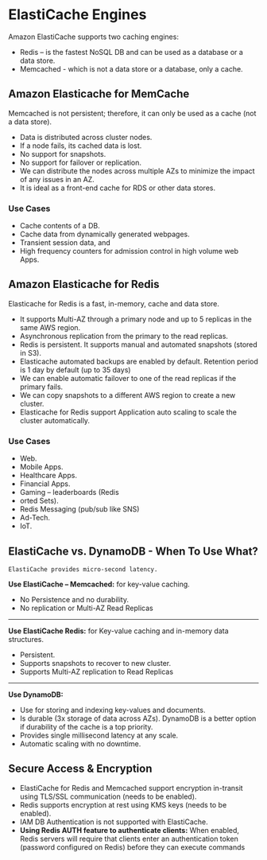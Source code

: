 # ElastiCache Engines

Amazon ElastiCache supports two caching engines:

- Redis – is the fastest NoSQL DB and can be used as a database or a data store.
- Memcached - which is not a data store or a database, only a cache.

## Amazon Elasticache for MemCache

Memcached is not persistent; therefore, it can only be used as a cache (not a data store).

- Data is distributed across cluster nodes.
- If a node fails, its cached data is lost.
- No support for snapshots.
- No support for failover or replication.
- We can distribute the nodes across multiple AZs to minimize the impact of any issues in an AZ.
- It is ideal as a front-end cache for RDS or other data stores.

### Use Cases

- Cache contents of a DB.
- Cache data from dynamically generated webpages.
- Transient session data, and
- High frequency counters for admission control in high volume web Apps.

## Amazon Elasticache for Redis

Elasticache for Redis is a fast, in-memory, cache and data store.

- It supports Multi-AZ through a primary node and up to 5 replicas in the same AWS region.
- Asynchronous replication from the primary to the read replicas.
- Redis is persistent. It supports manual and automated snapshots (stored in S3).
- Elasticache automated backups are enabled by default. Retention period is 1 day by default (up to 35 days)
- We can enable automatic failover to one of the read replicas if the primary fails.
- We can copy snapshots to a different AWS region to create a new cluster.
- Elasticache for Redis support Application auto scaling to scale the cluster automatically.

### Use Cases

- Web.
- Mobile Apps.
- Healthcare Apps.
- Financial Apps.
- Gaming – leaderboards (Redis
- orted Sets).
- Redis Messaging (pub/sub like SNS)
- Ad-Tech.
- IoT.

## ElastiCache vs. DynamoDB - When To Use What?

`ElastiCache provides micro-second latency.`

**Use ElastiCache – Memcached:** for key-value caching.

- No Persistence and no durability.
- No replication or Multi-AZ Read Replicas

---

**Use ElastiCache Redis:** for Key-value caching and in-memory data structures.

- Persistent.
- Supports snapshots to recover to new cluster.
- Supports Multi-AZ replication to Read Replicas

---

**Use DynamoDB:**

- Use for storing and indexing key-values and documents.
- Is durable (3x storage of data across AZs). DynamoDB is a better option if durability of the cache is a top priority.
- Provides single millisecond latency at any scale.
- Automatic scaling with no downtime.

## Secure Access & Encryption

- ElastiCache for Redis and Memcached support encryption in-transit using TLS/SSL communication (needs to be enabled).
- Redis supports encryption at rest using KMS keys (needs to be enabled).
- IAM DB Authentication is not supported with ElastiCache.
- **Using Redis AUTH feature to authenticate clients:** When enabled, Redis servers will require that clients enter an authentication token (password configured on Redis) before they can execute commands
